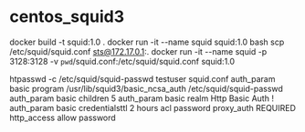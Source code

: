 # centos_squid3

docker build -t squid:1.0 .
docker run -it --name squid squid:1.0 bash 
scp /etc/squid/squid.conf sts@172.17.0.1:.
docker run -it --name squid -p 3128:3128 -v `pwd`/squid.conf:/etc/squid/squid.conf squid:1.0

htpasswd -c /etc/squid/squid-passwd testuser
squid.conf
auth_param basic program /usr/lib/squid3/basic_ncsa_auth /etc/squid/squid-passwd
auth_param basic children 5
auth_param basic realm Http Basic Auth !
auth_param basic credentialsttl 2 hours
acl password proxy_auth REQUIRED
http_access allow password
